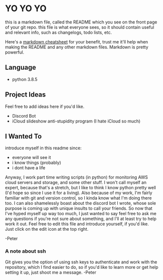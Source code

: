 # YO YO YO
this is a markdown file, called the README which you see on the front page of your git repo.
this file is what everyone sees, so it should contain useful and relevant info, such as
changelogs, todo lists, etc.

Here's a [markdown cheatsheet](https://github.com/adam-p/markdown-here/wiki/Markdown-Cheatsheet) for your benefit,
trust me it'll help when making the README and any other markdown files. Markdown is pretty powerful.

## Language
* python 3.8.5

## Project Ideas
Feel free to add ideas here if you'd like.

* Discord Bot
* iCloud slideshow anti-stupidity program (I hate iCloud so much)

## I Wanted To
introduce myself in this readme since:

* everyone will see it
* i know things (probably)
* i dont have a life

Anyway, I work part time writing scripts (in python) for monitoring AWS cloud servers and storage, and some other stuff.
I won't call myself an expert, because that's a stretch, but I like to think I know python pretty well (I'd hope so since I use it for a living).
Also because of my work, I'm fairly familiar with git and version control, so I kinda know what I'm doing there too. I can also shamelessly boast
about the discord bot I wrote, whose sole purpose is coming up with unique insults to call your friends. So now that I've hyped myself
up way too much, I just wanted to say feel free to ask me any questions if you're not sure about something, and I'll at least try to help work it out.
Feel free to edit this file and introduce yourself, if you'd like. Just click on the edit icon at the top right.

-Peter

### A note about ssh
Git gives you the option of using ssh keys to authenticate and work with the repository, which I find easier to do,
so if you'd like to learn more or get help setting it up, just shoot me a message. -Peter
